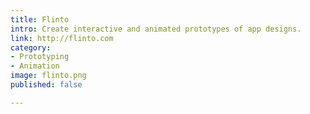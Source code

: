 ```yaml
---
title: Flinto
intro: Create interactive and animated prototypes of app designs.
link: http://flinto.com
category:
- Prototyping
- Animation
image: flinto.png
published: false

---
```

